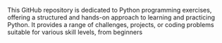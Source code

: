 This GitHub repository is dedicated to Python programming exercises, offering a structured and hands-on approach to learning and practicing Python. It provides a range of challenges, projects, or coding problems suitable for various skill levels, from beginners
